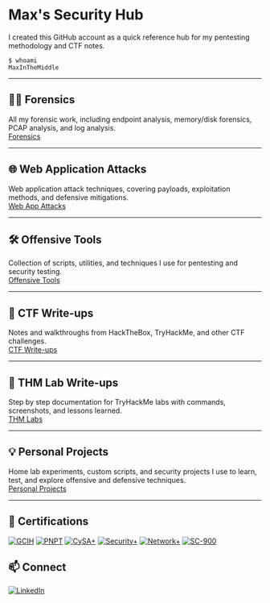 # Max's Security Hub 

I created this GitHub account as a quick reference hub for my pentesting methodology and CTF notes.  

<pre><code>$ whoami
MaxInTheMiddle</code></pre>

---

## 🕵️‍♂️ Forensics
All my forensic work, including endpoint analysis, memory/disk forensics, PCAP analysis, and log analysis.  
[ Forensics ](https://github.com/MaxInTheMiddle/forensics)

---

## 🌐 Web Application Attacks
Web application attack techniques, covering payloads, exploitation methods, and defensive mitigations.  
[Web App Attacks](https://github.com/MaxInTheMiddle/web-app-attacks)

---

## 🛠 Offensive Tools
Collection of scripts, utilities, and techniques I use for pentesting and security testing.  
[ Offensive Tools ](https://github.com/MaxInTheMiddle/offensive-tools)

---

## 🎯 CTF Write-ups
Notes and walkthroughs from HackTheBox, TryHackMe, and other CTF challenges.  
[ CTF Write-ups ](https://github.com/MaxInTheMiddle/ctf-writeups)

---

## 🧪 THM Lab Write-ups
Step by step documentation for TryHackMe labs with commands, screenshots, and lessons learned.  
[ THM Labs ](https://github.com/MaxInTheMiddle/thm-labs)

---

## 💡 Personal Projects
Home lab experiments, custom scripts, and security projects I use to learn, test, and explore offensive and defensive techniques.  
[ Personal Projects ](https://github.com/MaxInTheMiddle/personal-projects)

---

## 📜 Certifications

[![GCIH](https://img.shields.io/badge/GIAC-GCIH-blue?logo=giac&logoColor=white)](https://www.giac.org/certifications/security-incident-handling-gcih/)
[![PNPT](https://img.shields.io/badge/TCM-PNPT-ff69b4?logo=tcm&logoColor=white)](https://certifications.tcm-sec.com/)
[![CySA+](https://img.shields.io/badge/CompTIA-CySA%2B-red?logo=comptia&logoColor=white)](https://www.comptia.org/certifications/cybersecurity-analyst)
[![Security+](https://img.shields.io/badge/CompTIA-Security%2B-red?logo=comptia&logoColor=white)](https://www.comptia.org/certifications/security)
[![Network+](https://img.shields.io/badge/CompTIA-Network%2B-red?logo=comptia&logoColor=white)](https://www.comptia.org/certifications/network)
[![SC-900](https://img.shields.io/badge/Microsoft-SC--900-0078D4?logo=microsoft&logoColor=white)](https://learn.microsoft.com/en-us/certifications/exams/sc-900/)

## 📫 Connect
[![LinkedIn](https://img.shields.io/badge/LinkedIn-Connect-blue?logo=linkedin&logoColor=white)](https://www.linkedin.com/in/maxarmstrong-it/)


